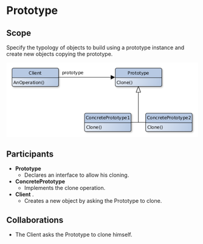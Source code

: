 # Prototype

## Scope
Specify the typology of objects to build using a prototype instance and create new objects copying the prototype.

![Class Diagram](prototype.png)


## Participants
- **Prototype** 
   - Declares an interface to allow his cloning.
- **ConcretePrototype** 
   - Implements the clone operation.
- **Client** .
   - Creates a new object by asking the Prototype to clone.

## Collaborations
- The Client asks the Prototype to clone himself.



